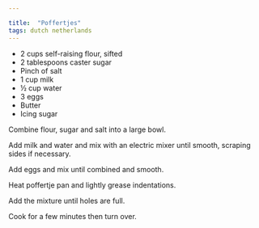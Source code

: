 ```yaml
---

title:  "Poffertjes"
tags: dutch netherlands
---
```

* 2 cups self-raising flour, sifted
* 2 tablespoons caster sugar
* Pinch of salt
* 1 cup milk
* ½ cup water
* 3 eggs
* Butter
* Icing sugar

Combine flour, sugar and salt into a large bowl.

Add milk and water and mix with an electric mixer until smooth, scraping sides if necessary.

Add eggs and mix until combined and smooth.

Heat poffertje pan and lightly grease indentations.

Add the mixture until holes are full.

Cook for a few minutes then turn over.
